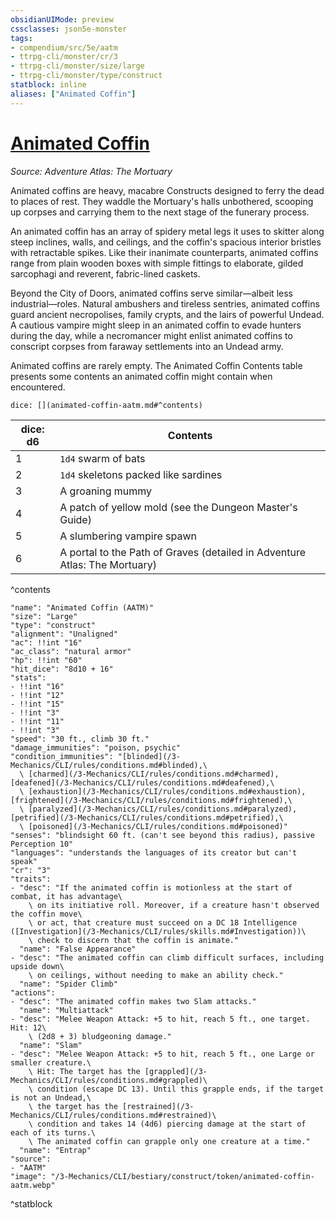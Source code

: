```yaml
---
obsidianUIMode: preview
cssclasses: json5e-monster
tags:
- compendium/src/5e/aatm
- ttrpg-cli/monster/cr/3
- ttrpg-cli/monster/size/large
- ttrpg-cli/monster/type/construct
statblock: inline
aliases: ["Animated Coffin"]
---
```

# [Animated Coffin](3-Mechanics\CLI\bestiary\construct/animated-coffin-aatm.md)
*Source: Adventure Atlas: The Mortuary*  

Animated coffins are heavy, macabre Constructs designed to ferry the dead to places of rest. They waddle the Mortuary's halls unbothered, scooping up corpses and carrying them to the next stage of the funerary process.

An animated coffin has an array of spidery metal legs it uses to skitter along steep inclines, walls, and ceilings, and the coffin's spacious interior bristles with retractable spikes. Like their inanimate counterparts, animated coffins range from plain wooden boxes with simple fittings to elaborate, gilded sarcophagi and reverent, fabric-lined caskets.

Beyond the City of Doors, animated coffins serve similar—albeit less industrial—roles. Natural ambushers and tireless sentries, animated coffins guard ancient necropolises, family crypts, and the lairs of powerful Undead. A cautious vampire might sleep in an animated coffin to evade hunters during the day, while a necromancer might enlist animated coffins to conscript corpses from faraway settlements into an Undead army.

Animated coffins are rarely empty. The Animated Coffin Contents table presents some contents an animated coffin might contain when encountered.

`dice: [](animated-coffin-aatm.md#^contents)`

| dice: d6 | Contents |
|----------|----------|
| 1 | `1d4` swarm of bats |
| 2 | `1d4` skeletons packed like sardines |
| 3 | A groaning mummy |
| 4 | A patch of yellow mold (see the Dungeon Master's Guide) |
| 5 | A slumbering vampire spawn |
| 6 | A portal to the Path of Graves (detailed in Adventure Atlas: The Mortuary) |
^contents

```statblock
"name": "Animated Coffin (AATM)"
"size": "Large"
"type": "construct"
"alignment": "Unaligned"
"ac": !!int "16"
"ac_class": "natural armor"
"hp": !!int "60"
"hit_dice": "8d10 + 16"
"stats":
- !!int "16"
- !!int "12"
- !!int "15"
- !!int "3"
- !!int "11"
- !!int "3"
"speed": "30 ft., climb 30 ft."
"damage_immunities": "poison, psychic"
"condition_immunities": "[blinded](/3-Mechanics/CLI/rules/conditions.md#blinded),\
  \ [charmed](/3-Mechanics/CLI/rules/conditions.md#charmed), [deafened](/3-Mechanics/CLI/rules/conditions.md#deafened),\
  \ [exhaustion](/3-Mechanics/CLI/rules/conditions.md#exhaustion), [frightened](/3-Mechanics/CLI/rules/conditions.md#frightened),\
  \ [paralyzed](/3-Mechanics/CLI/rules/conditions.md#paralyzed), [petrified](/3-Mechanics/CLI/rules/conditions.md#petrified),\
  \ [poisoned](/3-Mechanics/CLI/rules/conditions.md#poisoned)"
"senses": "blindsight 60 ft. (can't see beyond this radius), passive Perception 10"
"languages": "understands the languages of its creator but can't speak"
"cr": "3"
"traits":
- "desc": "If the animated coffin is motionless at the start of combat, it has advantage\
    \ on its initiative roll. Moreover, if a creature hasn't observed the coffin move\
    \ or act, that creature must succeed on a DC 18 Intelligence ([Investigation](/3-Mechanics/CLI/rules/skills.md#Investigation))\
    \ check to discern that the coffin is animate."
  "name": "False Appearance"
- "desc": "The animated coffin can climb difficult surfaces, including upside down\
    \ on ceilings, without needing to make an ability check."
  "name": "Spider Climb"
"actions":
- "desc": "The animated coffin makes two Slam attacks."
  "name": "Multiattack"
- "desc": "Melee Weapon Attack: +5 to hit, reach 5 ft., one target. Hit: 12\
    \ (2d8 + 3) bludgeoning damage."
  "name": "Slam"
- "desc": "Melee Weapon Attack: +5 to hit, reach 5 ft., one Large or smaller creature.\
    \ Hit: The target has the [grappled](/3-Mechanics/CLI/rules/conditions.md#grappled)\
    \ condition (escape DC 13). Until this grapple ends, if the target is not an Undead,\
    \ the target has the [restrained](/3-Mechanics/CLI/rules/conditions.md#restrained)\
    \ condition and takes 14 (4d6) piercing damage at the start of each of its turns.\
    \ The animated coffin can grapple only one creature at a time."
  "name": "Entrap"
"source":
- "AATM"
"image": "/3-Mechanics/CLI/bestiary/construct/token/animated-coffin-aatm.webp"
```
^statblock